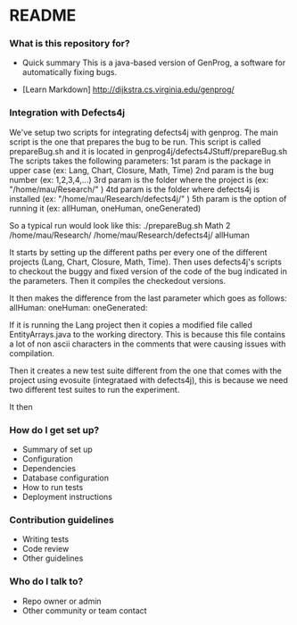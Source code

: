 # README #

### What is this repository for? ###

* Quick summary
This is a java-based version of GenProg, a software for automatically fixing bugs.

* [Learn Markdown] 
http://dijkstra.cs.virginia.edu/genprog/


### Integration with Defects4j ###

We've setup two scripts for integrating defects4j with genprog.
The main script is the one that prepares the bug to be run. This script is called prepareBug.sh and it is located in genprog4j/defects4JStuff/prepareBug.sh
The scripts takes the following parameters:
 1st param is the package in upper case (ex: Lang, Chart, Closure, Math, Time)
 2nd param is the bug number (ex: 1,2,3,4,...)
 3rd param is the folder where the project is (ex: "/home/mau/Research/" )
 4td param is the folder where defects4j is installed (ex: "/home/mau/Research/defects4j/" )
 5th param is the option of running it (ex: allHuman, oneHuman, oneGenerated)

So a typical run would look like this:
./prepareBug.sh Math 2 /home/mau/Research/ /home/mau/Research/defects4j/ allHuman

It starts by setting up the different paths per every one of the different projects (Lang, Chart, Closure, Math, Time).
Then uses defects4j's scripts to checkout the buggy and fixed version of the code of the bug indicated in the parameters.
Then it compiles the checkedout versions.

It then makes the difference from the last parameter which goes as follows:
allHuman:
oneHuman:
oneGenerated:

If it is running the Lang project then it copies a modified file called EntityArrays.java to the working directory. This is because this file contains a lot of non ascii characters in the comments that were causing issues with compilation.

Then it creates a new test suite different from the one that comes with the project using evosuite (integrataed with defects4j), this is because we need two different test suites to run the experiment.

It then 








### How do I get set up? ###

* Summary of set up
* Configuration
* Dependencies
* Database configuration
* How to run tests
* Deployment instructions

### Contribution guidelines ###

* Writing tests
* Code review
* Other guidelines

### Who do I talk to? ###

* Repo owner or admin
* Other community or team contact